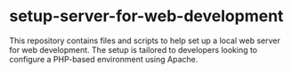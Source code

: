 # setup-server-for-web-development
This repository contains files and scripts to help set up a local web server for web development. The setup is tailored to developers looking to configure a PHP-based environment using Apache.
